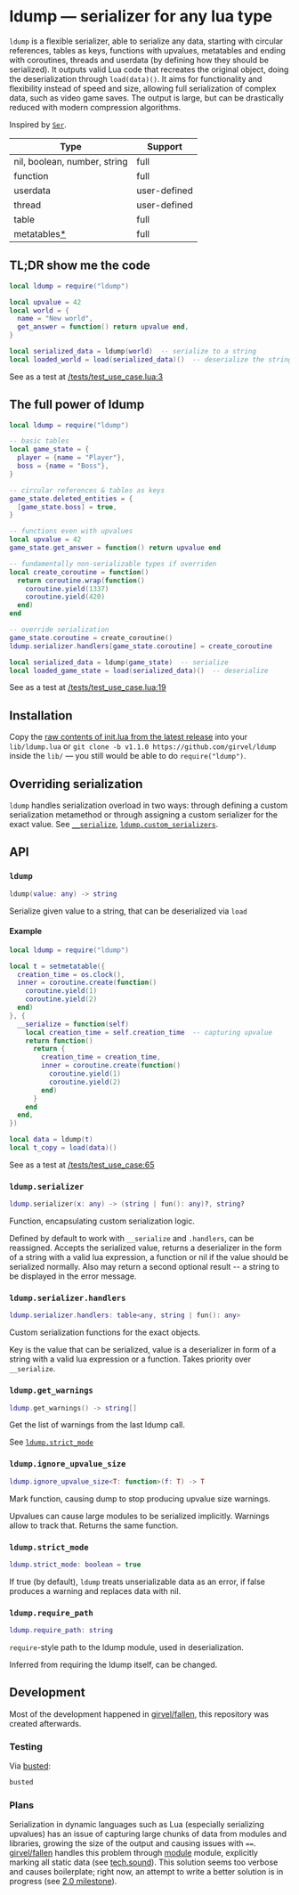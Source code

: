 # ldump — serializer for any lua type

`ldump` is a flexible serializer, able to serialize any data, starting with circular references, tables as keys, functions with upvalues, metatables and ending with coroutines, threads and userdata (by defining how they should be serialized). It outputs valid Lua code that recreates the original object, doing the deserialization through `load(data)()`. It aims for functionality and flexibility instead of speed and size, allowing full serialization of complex data, such as video game saves. The output is large, but can be drastically reduced with modern compression algorithms.

Inspired by [`Ser`](https://github.com/gvx/Ser).

| Type                         | Support      |
| ---------------------------- | ------------ |
| nil, boolean, number, string | full         |
| function                     | full         |
| userdata                     | user-defined |
| thread                       | user-defined |
| table                        | full         |
| metatables[*](#plans)        | full         |


## TL;DR show me the code

```lua
local ldump = require("ldump")

local upvalue = 42
local world = {
  name = "New world",
  get_answer = function() return upvalue end,
}

local serialized_data = ldump(world)  -- serialize to a string
local loaded_world = load(serialized_data)()  -- deserialize the string
```

See as a test at [/tests/test_use_case.lua:3](/tests/test_use_case.lua#L3)


## The full power of ldump

```lua
local ldump = require("ldump")

-- basic tables
local game_state = {
  player = {name = "Player"},
  boss = {name = "Boss"},
}

-- circular references & tables as keys
game_state.deleted_entities = {
  [game_state.boss] = true,
}

-- functions even with upvalues
local upvalue = 42
game_state.get_answer = function() return upvalue end

-- fundamentally non-serializable types if overriden
local create_coroutine = function()
  return coroutine.wrap(function()
    coroutine.yield(1337)
    coroutine.yield(420)
  end)
end

-- override serialization
game_state.coroutine = create_coroutine()
ldump.serializer.handlers[game_state.coroutine] = create_coroutine

local serialized_data = ldump(game_state)  -- serialize
local loaded_game_state = load(serialized_data)()  -- deserialize
```

See as a test at [/tests/test_use_case.lua:19](/tests/test_use_case.lua#L19)


## Installation

Copy the [raw contents of init.lua from the latest release](https://raw.githubusercontent.com/girvel/ldump/refs/tags/v1.1.0/init.lua) into your `lib/ldump.lua` or `git clone -b v1.1.0 https://github.com/girvel/ldump` inside the `lib/` — you still would be able to do `require("ldump")`.


## Overriding serialization

`ldump` handles serialization overload in two ways: through defining a custom serialization metamethod or through assigning a custom serializer for the exact value. See [`__serialize`](#__serialize), [`ldump.custom_serializers`](#ldumpcustom_serializers).


## API

### `ldump`

```lua
ldump(value: any) -> string
```

Serialize given value to a string, that can be deserialized via `load`

#### Example

```lua
local ldump = require("ldump")

local t = setmetatable({
  creation_time = os.clock(),
  inner = coroutine.create(function()
    coroutine.yield(1)
    coroutine.yield(2)
  end)
}, {
  __serialize = function(self)
    local creation_time = self.creation_time  -- capturing upvalue
    return function()
      return {
        creation_time = creation_time,
        inner = coroutine.create(function()
          coroutine.yield(1)
          coroutine.yield(2)
        end)
      }
    end
  end,
})

local data = ldump(t)
local t_copy = load(data)()
```

See as a test at [/tests/test_use_case:65](/tests/test_use_case#L65)

### `ldump.serializer`

```lua
ldump.serializer(x: any) -> (string | fun(): any)?, string?
```

Function, encapsulating custom serialization logic.

Defined by default to work with `__serialize` and `.handlers`, can be reassigned. Accepts the serialized value, returns a deserializer in the form of a string with a valid lua expression, a function or nil if the value should be serialized normally. Also may return a second optional result -- a string to be displayed in the error message.

### `ldump.serializer.handlers`

```lua
ldump.serializer.handlers: table<any, string | fun(): any>
```

Custom serialization functions for the exact objects. 

Key is the value that can be serialized, value is a deserializer in form of a string with a valid lua expression or a function. Takes priority over `__serialize`.

### `ldump.get_warnings`

```lua
ldump.get_warnings() -> string[]
```

Get the list of warnings from the last ldump call.

See [`ldump.strict_mode`](#ldumpstrict_mode)

### `ldump.ignore_upvalue_size`

```lua
ldump.ignore_upvalue_size<T: function>(f: T) -> T
```

Mark function, causing dump to stop producing upvalue size warnings.

Upvalues can cause large modules to be serialized implicitly. Warnings allow to track that. Returns the same function.

### `ldump.strict_mode`

```lua
ldump.strict_mode: boolean = true
```

If true (by default), `ldump` treats unserializable data as an error, if false produces a warning and replaces data with nil.

### `ldump.require_path`

```lua
ldump.require_path: string
```

`require`-style path to the ldump module, used in deserialization.

Inferred from requiring the ldump itself, can be changed.


## Development

Most of the development happened in [girvel/fallen](https://github.com/girvel/fallen), this repository was created afterwards.

### Testing

Via [busted](https://github.com/lunarmodules/busted):

```bash
busted
```

### Plans

Serialization in dynamic languages such as Lua (especially serializing upvalues) has an issue of capturing large chunks of data from modules and libraries, growing the size of the output and causing issues with `==`. [girvel/fallen](https://github.com/girvel/fallen) handles this problem through [module](https://github.com/girvel/fallen/blob/master/lib/module.lua) module, explicitly marking all static data (see [tech.sound](https://github.com/girvel/fallen/blob/master/tech/sound.lua)). This solution seems too verbose and causes boilerplate; right now, an attempt to write a better solution is in progress (see [2.0 milestone](https://github.com/girvel/ldump/milestone/2)).
